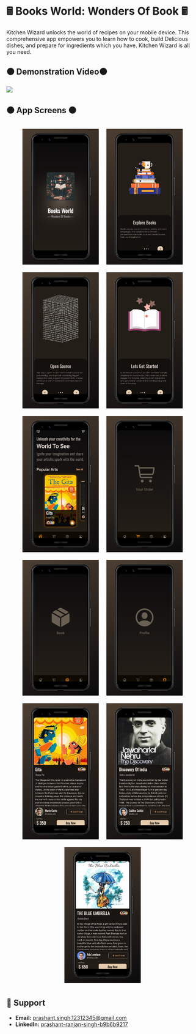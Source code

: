 # 🖩 Books World: Wonders Of Book 🖩

[//]: # (![App Icon]&#40;https://raw.githubusercontent.com/Prashant-ranjan-singh-123/Book-Mania/master/assets/images/icon.png&#41;)

Kitchen Wizard unlocks the world of recipes on your mobile device. This comprehensive app empowers you to learn how to cook, build Delicious dishes, and prepare for ingredients which you have. Kitchen Wizard is all you need.

## ⚫ Demonstration Video⚫
<img src="https://github.com/Prashant-ranjan-singh-123/book-worlds/blob/main/readme_image/demo.gif?raw=true" width="300">

[//]: # (<img src="https://raw.githubusercontent.com/Prashant-ranjan-singh-123/book-worlds/blob/main/readme_image/demo.gif" width="300">)

## ⚫ App Screens ⚫

<div style="display: flex; flex-wrap: wrap; justify-content: center;">
    <img src="https://raw.githubusercontent.com/Prashant-ranjan-singh-123/book-worlds/main/readme_image/screen_1.png" style="width: 200px; margin: 10px;">
    <img src="https://raw.githubusercontent.com/Prashant-ranjan-singh-123/book-worlds/main/readme_image/screen_2.png" style="width: 200px; margin: 10px;">
    <img src="https://raw.githubusercontent.com/Prashant-ranjan-singh-123/book-worlds/main/readme_image/screen_3.png" style="width: 200px; margin: 10px;">
    <img src="https://raw.githubusercontent.com/Prashant-ranjan-singh-123/book-worlds/main/readme_image/screen_4.png" style="width: 200px; margin: 10px;">
    <img src="https://raw.githubusercontent.com/Prashant-ranjan-singh-123/book-worlds/main/readme_image/screen_5.png" style="width: 200px; margin: 10px;">
    <img src="https://raw.githubusercontent.com/Prashant-ranjan-singh-123/book-worlds/main/readme_image/screen_6.png" style="width: 200px; margin: 10px;">
    <img src="https://raw.githubusercontent.com/Prashant-ranjan-singh-123/book-worlds/main/readme_image/screen_7.png" style="width: 200px; margin: 10px;">
    <img src="https://raw.githubusercontent.com/Prashant-ranjan-singh-123/book-worlds/main/readme_image/screen_8.png" style="width: 200px; margin: 10px;">
    <img src="https://raw.githubusercontent.com/Prashant-ranjan-singh-123/book-worlds/main/readme_image/screen_9.png" style="width: 200px; margin: 10px;">
    <img src="https://raw.githubusercontent.com/Prashant-ranjan-singh-123/book-worlds/main/readme_image/screen_10.png" style="width: 200px; margin: 10px;">
    <img src="https://raw.githubusercontent.com/Prashant-ranjan-singh-123/book-worlds/main/readme_image/screen_11.png" style="width: 200px; margin: 10px;">
</div>

## 🙋 Support

- **Email:** [prashant.singh.12312345@gmail.com](https://mail.google.com/mail/u/?authuser=prashant.singh.12312345@gmail.com)
- **LinkedIn:** [prashant-ranjan-singh-b9b6b9217](https://www.linkedin.com/in/prashant-ranjan-singh-b9b6b9217/)
